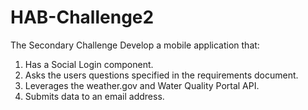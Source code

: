 HAB-Challenge2
==============

The Secondary Challenge
Develop a mobile application that:

1) Has a Social Login component.
2) Asks the users questions specified in the requirements document.
3) Leverages the weather.gov and Water Quality Portal API.
4) Submits data to an email address.

